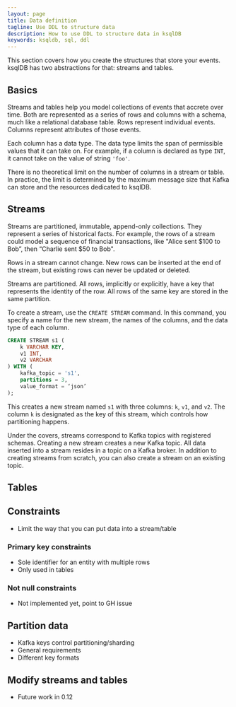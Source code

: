 ```yaml
---
layout: page
title: Data definition
tagline: Use DDL to structure data 
description: How to use DDL to structure data in ksqlDB
keywords: ksqldb, sql, ddl
---
```


This section covers how you create the structures that store your events. ksqlDB has two abstractions for that: streams and tables.

## Basics

Streams and tables help you model collections of events that accrete over time. Both are represented as a series of rows and columns with a schema, much like a relational database table. Rows represent individual events. Columns represent attributes of those events.

Each column has a data type. The data type limits the span of permissible values that it can take on. For example, if a column is declared as type `INT`, it cannot take on the value of string `'foo'`.

There is no theoretical limit on the number of columns in a stream or table. In practice, the limit is determined by the maximum message size that Kafka can store and the resources dedicated to ksqlDB.

## Streams

Streams are partitioned, immutable, append-only collections. They represent a series of historical facts. For example, the rows of a stream could model a sequence of financial transactions, like "Alice sent $100 to Bob”, then “Charlie sent $50 to Bob".

Rows in a stream cannot change. New rows can be inserted at the end of the stream, but existing rows can never be updated or deleted.

Streams are partitioned. All rows, implicitly or explicitly, have a key that represents the identity of the row. All rows of the same key are stored in the same partition.

To create a stream, use the `CREATE STREAM` command. In this command, you specify a name for the new stream, the names of the columns, and the data type of each column.

```sql
CREATE STREAM s1 (
    k VARCHAR KEY,
    v1 INT,
    v2 VARCHAR
) WITH (
    kafka_topic = 's1',
    partitions = 3,
    value_format = ‘json’
);
```

This creates a new stream named `s1` with three columns: `k`, `v1`, and `v2`. The column `k` is designated as the key of this stream, which controls how partitioning happens.

Under the covers, streams correspond to Kafka topics with registered schemas. Creating a new stream creates a new Kafka topic. All data inserted into a stream resides in a topic on a Kafka broker. In addition to creating streams from scratch, you can also create a stream on an existing topic.

## Tables


## Constraints

- Limit the way that you can put data into a stream/table

### Primary key constraints

- Sole identifier for an entity with multiple rows
- Only used in tables

### Not null constraints

- Not implemented yet, point to GH issue

## Partition data

- Kafka keys control partitioning/sharding
- General requirements
- Different key formats

## Modify streams and tables

- Future work in 0.12